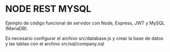 # NODE REST MYSQL

Ejemplo de código funcional de servidor con Node, Express, JWT y MySQL (MariaDB).

Es necesario configurar el archivo src/database.js y crear la base de datos y las tablas con el archivo src/sql/company.sql